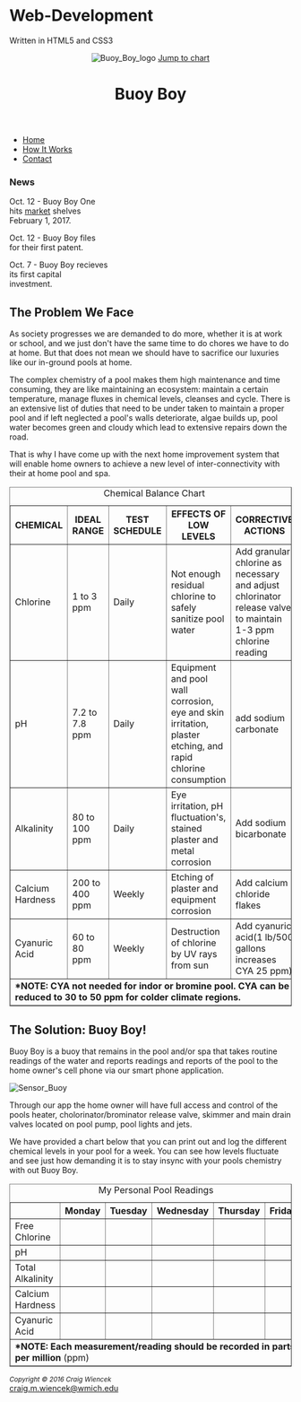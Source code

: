 # Web-Development
Written in HTML5 and CSS3
<!DOCTYPE html>

<!--Programmer: Craig Wiencek
*Class ID: cwienc5421*
Lab #3: Portable Layouts and Presentation*
CIS 3900: Business Web Architecture*Fall 2016*
Due date: 11/17/16
Date completed: 11/16/16 
**************************************
Program Explanation: 


*************************************-->

<html lang="en">
<head>
<title>Welcome to Buoy Boy&#33;</title>
<link href="WebCSScwienc5421.css" rel="stylesheet">
<meta charset="utf-8">
</head>
<body>
<div id="container">
	<header role="banner">
	<img src="Images/buoy_logo.png" alt="Buoy_Boy_logo">
		<span><a href="#content">Jump to chart</a></span>
		<h1>Buoy Boy</h1>
	</header>
	<nav role="navigation">
	<ul>	
		<li><a href="Lab3cwienc5421.html">Home</a></li>
		<li><a href="#">How It Works</a></li>
		<li><a href="#">Contact</a></li>
	</ul>
	</nav>
	<aside role="complementary">
		<h3>News</h3>
		<p class="news">Oct&#46; 12 &#45; Buoy Boy One<br> hits <a href="http://www.nasdaq.com/">market</a> shelves<br>February 1&#44; 2017&#46;</p>
		<p class="news">Oct&#46; 12 &#45; Buoy Boy files <br> for their first patent&#46;</p>
		<p class="news">Oct&#46; 7 &#45; Buoy Boy recieves<br> its first capital <br>investment&#46;</p>	
	</aside>
<main>
<h2>The Problem We Face</h2>
<p>As society progresses we are demanded to do more, whether it is at work or school, and we just don&#39;t have the 
same time to do chores we have to do at home. But that does not mean we should have to sacrifice our luxuries 
like our in-ground pools at home.</p>

<p>The complex chemistry of a pool makes them high maintenance and time consuming, they are like maintaining an ecosystem: 
maintain a certain temperature, manage fluxes in chemical levels, cleanses and cycle. There is an extensive list of duties
 that need to be under taken to maintain a proper pool and if left neglected a pool&#39;s walls deteriorate, algae builds up,
  pool water becomes green and cloudy which lead to extensive repairs down the road.</p>

<p>That is why I have come up with the next home improvement system that will enable home owners to achieve a new level of
 inter-connectivity with their at home pool and spa. </p>
 
 <table border="1" id="informative_chart">
 <caption>Chemical Balance Chart</caption>
<thead> 
 <tr>
 	<th id="chemical">CHEMICAL</th>
 	<th id="ideal_range">IDEAL RANGE</th>
 	<th id="test_schedule">TEST SCHEDULE</th>
 	<th id="effects_of_low_levels">EFFECTS OF LOW LEVELS</th>
 	<th id="corrective_action">CORRECTIVE ACTIONS</th>
 </tr>
</thead> 
<tbody>
 <tr>
 <td headers="chemical">Chlorine</td>
 <td headers="ideal_range">1 to 3 ppm</td>
 <td headers="test_schedule">Daily</td>
 <td headers="effects_of_low_levels">Not enough residual chlorine to safely sanitize pool water</td>
 <td headers="corrective_action">Add granular chlorine as necessary and adjust chlorinator release valve to maintain 1&#45;3
 ppm chlorine reading</td>
 </tr>
 <tr>
 <td headers="chemical">pH</td>
 <td headers="ideal_range">7.2 to 7.8 ppm</td>
 <td headers="test_schedule">Daily</td>
 <td headers="effects_of_low_levels">Equipment and pool wall corrosion, eye and skin irritation, plaster etching, and
 rapid chlorine consumption</td>
 <td headers="corrective_action">add sodium carbonate</td>
 </tr>
 <tr>
 <td headers="chemical">Alkalinity</td>
 <td headers="ideal_range">80 to 100 ppm</td>
 <td headers="test_schedule">Daily</td>
 <td headers="effects_of_low_levels">Eye irritation, pH fluctuation's, stained plaster and metal 
 corrosion</td>
 <td headers="corrective_action">Add sodium bicarbonate</td> 
 </tr>
 <tr>
 <td headers="chemical">Calcium Hardness</td>
 <td headers="ideal_range">200 to 400 ppm</td>
 <td headers="test_schedule">Weekly</td>
 <td headers="effects_of_low_levels">Etching of plaster and equipment corrosion</td>
 <td headers="corrective_action">Add calcium chloride flakes</td>
 </tr>
 <tr>
 <td headers="chemical">Cyanuric Acid</td>
 <td headers="ideal_range">60 to 80 ppm</td> 
 <td headers="test_schedule">Weekly</td>
 <td headers="effects_of_low_levels">Destruction of chlorine by UV rays from sun</td>
 <td headers="corrective_action">Add cyanuric acid(1 lb&#47;500 gallons increases CYA 25 ppm)</td>
 </tr>
</tbody>
<tfoot>
<tr>
 <td colspan="5"><strong>*NOTE: CYA not needed for indor or bromine pool. CYA can be reduced to 30 to 50 ppm
 for colder climate regions.</strong></td>
</tr>
</tfoot>
 </table>
 

<h2> The Solution: Buoy Boy! </h2>
<p>Buoy Boy is a buoy that remains in the pool and/or spa that takes routine readings of the water and reports readings
 and reports of the pool to the home owner&#39;s cell phone via our smart phone application. </p>
 <img src="Images/water_buoty_sensor2.jpg" alt="Sensor_Buoy">
<p>Through our app the home owner will have full access and control of the pools heater, cholorinator/brominator release
 valve, skimmer and main drain valves located on pool pump, pool lights and jets.</p>

<p>We have provided a chart below that you can print out and log the different chemical levels in your pool for a week. 
You can see how levels fluctuate and see just how demanding it is to stay insync with your pools chemistry with out Buoy Boy.</p> 

<table border="1" class="log_chart">
	<caption>My Personal Pool Readings</caption>
	<thead>
	<tr>
	<th id="home_chemical"></th>
	<th id="monday">Monday</th>
	<th id="tuesday">Tuesday</th>
	<th id="wednesday">Wednesday</th>
	<th id="thursday">Thursday</th>
	<th id="friday">Friday</th>	
	</tr>
	</thead>
 <tbody>
<tr>	
 <td headers="home_chemical">Free Chlorine</td>
 <td headers="monday"></td>
 <td headers="tuesday"></td>
 <td headers="wednesday"></td>
 <td headers="thursday"></td>
 <td headers="friday"></td>
</tr>
<tr>	
 <td headers="home_chemical">pH</td>
 <td headers="monday"></td>
 <td headers="tuesday"></td>
 <td headers="wednesday"></td>
 <td headers="thursday"></td>
 <td headers="friday"></td>
</tr><tr>	
 <td headers="home_chemical">Total Alkalinity</td>
 <td headers="monday"></td>
 <td headers="tuesday"></td>
 <td headers="wednesday"></td>
 <td headers="thursday"></td>
 <td headers="friday"></td>
</tr><tr>	
 <td headers="home_chemical">Calcium Hardness</td>
 <td headers="monday"></td>
 <td headers="tuesday"></td>
 <td headers="wednesday"></td>
 <td headers="thursday"></td>
 <td headers="friday"></td>
</tr><tr>	
 <td headers="home_chemical">Cyanuric Acid</td>
 <td headers="monday"></td>
 <td headers="tuesday"></td>
 <td headers="wednesday"></td>
 <td headers="thursday"></td>
 <td headers="friday"></td>
</tr>
</tbody>
<tfoot>
<tr>
<td colspan="6"><strong>*NOTE: Each measurement/reading should be recorded in parts per million</strong> (ppm)</td>
</tr>
</tfoot>
</table>


<footer role="contentinfo">
<small><i>Copyright &copy; 2016 Craig Wiencek </i></small><br>
 	<!--Here I made my email address active and available under my copyright. href= refers to hyperlink reference which i set to
 	"mailto:" so it knows it will be an email address i am hyperlinking and entered my own email. -->
 	<a href="mailto:craig.m.wiencek@wmich.edu">craig.m.wiencek@wmich.edu</a>
</footer>
</main> 	
</div>
</body>
</html>
